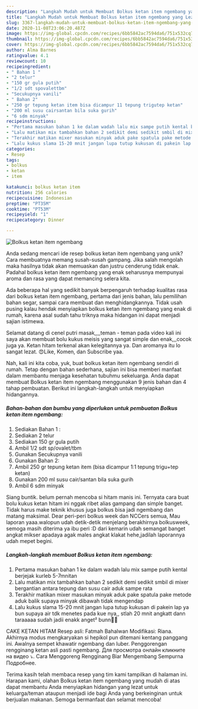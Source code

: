 ```yaml
---
description: "Langkah Mudah untuk Membuat Bolkus ketan item ngembang yang Lezat Sekali"
title: "Langkah Mudah untuk Membuat Bolkus ketan item ngembang yang Lezat Sekali"
slug: 3367-langkah-mudah-untuk-membuat-bolkus-ketan-item-ngembang-yang-lezat-sekali
date: 2020-11-08T23:06:20.487Z
image: https://img-global.cpcdn.com/recipes/6bb5842ac7594da6/751x532cq70/bolkus-ketan-item-ngembang-foto-resep-utama.jpg
thumbnail: https://img-global.cpcdn.com/recipes/6bb5842ac7594da6/751x532cq70/bolkus-ketan-item-ngembang-foto-resep-utama.jpg
cover: https://img-global.cpcdn.com/recipes/6bb5842ac7594da6/751x532cq70/bolkus-ketan-item-ngembang-foto-resep-utama.jpg
author: Alma Barnes
ratingvalue: 4.1
reviewcount: 10
recipeingredient:
- " Bahan 1 "
- "2 telur"
- "150 gr gula putih"
- "1/2 sdt spovalettbm"
- "Secukupnya vanili"
- " Bahan 2"
- "250 gr tepung ketan item bisa dicampur 11 tepung trigutep ketan"
- "200 ml susu cairsantan bila suka gurih"
- "6 sdm minyak"
recipeinstructions:
- "Pertama masukan bahan 1 ke dalam wadah lalu mix sampe putih kental berjejak kurleb 5-7mnitan"
- "Lalu matikan mix tambahkan bahan 2 sedikit demi sedikit smbil di mixer bergantian antara tepung dan susu cair aduk sampe rata"
- "Terakhir matikan mixer masukan minyak aduk pake spatula pake metode aduk balik supaya minyak dibawah tidak mengendap"
- "Lalu kukus slama 15-20 mnit jangan lupa tutup kukusan di pakein lap ya bun supaya air tdk menetes pada kue nya,, stlah 20 mnit angkatt dann taraaaaa sudah jadii enakk anget² bunn🥰🥰"
categories:
- Resep
tags:
- bolkus
- ketan
- item

katakunci: bolkus ketan item 
nutrition: 256 calories
recipecuisine: Indonesian
preptime: "PT35M"
cooktime: "PT53M"
recipeyield: "1"
recipecategory: Dinner

---
```



![Bolkus ketan item ngembang](https://img-global.cpcdn.com/recipes/6bb5842ac7594da6/751x532cq70/bolkus-ketan-item-ngembang-foto-resep-utama.jpg)

Anda sedang mencari ide resep bolkus ketan item ngembang yang unik? Cara membuatnya memang susah-susah gampang. Jika salah mengolah maka hasilnya tidak akan memuaskan dan justru cenderung tidak enak. Padahal bolkus ketan item ngembang yang enak seharusnya mempunyai aroma dan rasa yang dapat memancing selera kita.

Ada beberapa hal yang sedikit banyak berpengaruh terhadap kualitas rasa dari bolkus ketan item ngembang, pertama dari jenis bahan, lalu pemilihan bahan segar, sampai cara membuat dan menghidangkannya. Tidak usah pusing kalau hendak menyiapkan bolkus ketan item ngembang yang enak di rumah, karena asal sudah tahu triknya maka hidangan ini dapat menjadi sajian istimewa.

Selamat datang di cenel putri masak,,,,teman - teman pada video kali ini saya akan membuat bolu kukus meisis yang sangat simple dan enak,,,cocok juga ya. Ketan hitam terkenal akan kelegitannya ya. Dan aromanya itu lo sangat lezat. 😍Like, Komen, dan Subscribe yaa.


Nah, kali ini kita coba, yuk, buat bolkus ketan item ngembang sendiri di rumah. Tetap dengan bahan sederhana, sajian ini bisa memberi manfaat dalam membantu menjaga kesehatan tubuhmu sekeluarga. Anda dapat membuat Bolkus ketan item ngembang menggunakan 9 jenis bahan dan 4 tahap pembuatan. Berikut ini langkah-langkah untuk menyiapkan hidangannya.

<!--inarticleads1-->

##### Bahan-bahan dan bumbu yang diperlukan untuk pembuatan Bolkus ketan item ngembang:

1. Sediakan  Bahan 1 :
1. Sediakan 2 telur
1. Sediakan 150 gr gula putih
1. Ambil 1/2 sdt sp/ovalet/tbm
1. Gunakan Secukupnya vanili
1. Gunakan  Bahan 2:
1. Ambil 250 gr tepung ketan item (bisa dicampur 1:1 tepung trigu+tep ketan)
1. Gunakan 200 ml susu cair/santan bila suka gurih
1. Ambil 6 sdm minyak


Siang buntik. belum pernah mencoba si hitam manis ini. Ternyata cara buat bolu kukus ketan hitam ini nggak ribet alias gampang dan simple banget. Tidak harus make teknik khusus juga bolkus bisa jadi ngembang dan matang maksimal. Dear peri-peri bolkus week dan NCCers semua, Mau laporan yaaa.walopun udah detik-detik menjelang berakhirnya bolkusweek, semoga masih diterima ya ibu peri :D dari kemarin udah semangat banget angkat mikser apadaya agak males angkat klakat hehe,jadilah laporannya udah mepet begini. 

<!--inarticleads2-->

##### Langkah-langkah membuat Bolkus ketan item ngembang:

1. Pertama masukan bahan 1 ke dalam wadah lalu mix sampe putih kental berjejak kurleb 5-7mnitan
1. Lalu matikan mix tambahkan bahan 2 sedikit demi sedikit smbil di mixer bergantian antara tepung dan susu cair aduk sampe rata
1. Terakhir matikan mixer masukan minyak aduk pake spatula pake metode aduk balik supaya minyak dibawah tidak mengendap
1. Lalu kukus slama 15-20 mnit jangan lupa tutup kukusan di pakein lap ya bun supaya air tdk menetes pada kue nya,, stlah 20 mnit angkatt dann taraaaaa sudah jadii enakk anget² bunn🥰🥰


CAKE KETAN HITAM Resep asli: Fatmah Bahalwan Modifikasi: Riana. Akhirnya modus mengkaryakan si hepikol pun ditemani kentang panggang ini. Awalnya sempet khawatir ngembang dan luber. Penggorengan rengginang ketan asli pasti ngembang. Для просмотра онлайн кликните на видео ⤵. Cara Menggoreng Rengginang Biar Mengembang Sempurna Подробнее. 

Terima kasih telah membaca resep yang tim kami tampilkan di halaman ini. Harapan kami, olahan Bolkus ketan item ngembang yang mudah di atas dapat membantu Anda menyiapkan hidangan yang lezat untuk keluarga/teman ataupun menjadi ide bagi Anda yang berkeinginan untuk berjualan makanan. Semoga bermanfaat dan selamat mencoba!
